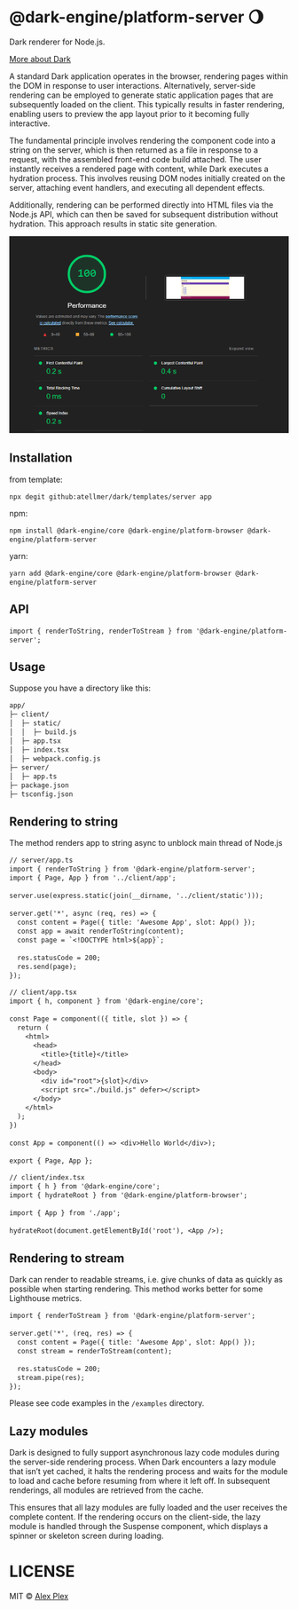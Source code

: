 # @dark-engine/platform-server 🌖

Dark renderer for Node.js.

[More about Dark](https://github.com/atellmer/dark)

A standard Dark application operates in the browser, rendering pages within the DOM in response to user interactions. Alternatively, server-side rendering can be employed to generate static application pages that are subsequently loaded on the client. This typically results in faster rendering, enabling users to preview the app layout prior to it becoming fully interactive.

The fundamental principle involves rendering the component code into a string on the server, which is then returned as a file in response to a request, with the assembled front-end code build attached. The user instantly receives a rendered page with content, while Dark executes a hydration process. This involves reusing DOM nodes initially created on the server, attaching event handlers, and executing all dependent effects.

Additionally, rendering can be performed directly into HTML files via the Node.js API, which can then be saved for subsequent distribution without hydration. This approach results in static site generation.

<div align="center"> 
  <img src="./assets/lighthouse.png">
</div>

## Installation

from template:
```
npx degit github:atellmer/dark/templates/server app
```

npm:
```
npm install @dark-engine/core @dark-engine/platform-browser @dark-engine/platform-server
```

yarn:
```
yarn add @dark-engine/core @dark-engine/platform-browser @dark-engine/platform-server
```

## API

```tsx
import { renderToString, renderToStream } from '@dark-engine/platform-server';
```

## Usage
Suppose you have a directory like this:

```
app/
├─ client/
│  ├─ static/
│  │  ├─ build.js
│  ├─ app.tsx
│  ├─ index.tsx
│  ├─ webpack.config.js
├─ server/
│  ├─ app.ts
├─ package.json
├─ tsconfig.json
```

## Rendering to string

The method renders app to string async to unblock main thread of Node.js

```tsx
// server/app.ts
import { renderToString } from '@dark-engine/platform-server';
import { Page, App } from '../client/app';

server.use(express.static(join(__dirname, '../client/static')));

server.get('*', async (req, res) => {
  const content = Page({ title: 'Awesome App', slot: App() });
  const app = await renderToString(content);
  const page = `<!DOCTYPE html>${app}`;

  res.statusCode = 200;
  res.send(page);
});
```

```tsx
// client/app.tsx
import { h, component } from '@dark-engine/core';

const Page = component(({ title, slot }) => {
  return (
    <html>
      <head>
        <title>{title}</title>
      </head>
      <body>
        <div id="root">{slot}</div>
        <script src="./build.js" defer></script>
      </body>
    </html>
  );
})

const App = component(() => <div>Hello World</div>);

export { Page, App };
```

```tsx
// client/index.tsx
import { h } from '@dark-engine/core';
import { hydrateRoot } from '@dark-engine/platform-browser';

import { App } from './app';

hydrateRoot(document.getElementById('root'), <App />);
```

## Rendering to stream

Dark can render to readable streams, i.e. give chunks of data as quickly as possible when starting rendering. This method works better for some Lighthouse metrics.

```tsx
import { renderToStream } from '@dark-engine/platform-server';

server.get('*', (req, res) => {
  const content = Page({ title: 'Awesome App', slot: App() });
  const stream = renderToStream(content);

  res.statusCode = 200;
  stream.pipe(res);
});
```
Please see code examples in the `/examples` directory.

## Lazy modules

Dark is designed to fully support asynchronous lazy code modules during the server-side rendering process. When Dark encounters a lazy module that isn’t yet cached, it halts the rendering process and waits for the module to load and cache before resuming from where it left off. In subsequent renderings, all modules are retrieved from the cache.

This ensures that all lazy modules are fully loaded and the user receives the complete content. If the rendering occurs on the client-side, the lazy module is handled through the Suspense component, which displays a spinner or skeleton screen during loading.

# LICENSE

MIT © [Alex Plex](https://github.com/atellmer)

